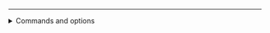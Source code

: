 

---
<!-- markdownlint-disable -->
<details>
<summary>Commands and options</summary>
<br />

You can trigger actions by commenting on this PR:
- `/update` will merge `main` into this PR


</details>
